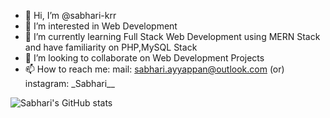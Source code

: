 - 👋 Hi, I’m @sabhari-krr
- 👀 I’m interested in Web Development
- 🌱 I’m currently learning Full Stack Web Development using MERN Stack and have familiarity on PHP,MySQL Stack
- 💞️ I’m looking to collaborate on Web Development Projects
- 📫 How to reach me: mail: sabhari.ayyappan@outlook.com (or) instagram: \_Sabhari__

<!---
sabhari-krr/sabhari-krr is a ✨ special ✨ repository because its `README.md` (this file) appears on your GitHub profile.
You can click the Preview link to take a look at your changes.
--->
![Sabhari's GitHub stats](https://github-readme-stats.vercel.app/api?username=sabhari-krr&show_icons=true&theme=transparent)

